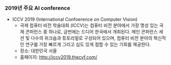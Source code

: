 ### 2019년 주요 AI conference

- ICCV 2019 (International Confoerence on Computer Vision)
  - 국제 컴퓨터 비전 학술대회 (ICCV)는 컴퓨터 비전 분야에서 가장 명성 있는 국제 콘퍼런스 중 하나로, 금번에는 드디어 한국에서 개회된다. 메인 콘퍼런스 세션 및 다수의 위크숍과 튜토리얼로 구성되어 있으며, 컴퓨터 비전 분야의 혁신적인 연구를 가장 빠르게 그리고 심도 있게 점할 수 있는 기회를 제공한다.
  - 장소: 대한민국 서울
  - 홈페이지: http://iccv2019.thecvf.com/


